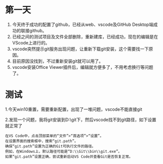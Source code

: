 # 第一天

1. 今天终于成功的配置了github，已经从web、vscode及GitHub Desktop端成功的联接github。
2. 已经之间的测试项目及文件全部删除，重新建库，已经成功，现在的编辑是在VScode上进行的。
3. vscode突然提示git服务出现问题，让重新下载git安装，这个需要找一下原因。
4. 目前原因没找到，不过重新安装git就可以用了。
5. vscode安装Office Viewer插件后，编辑就方便多了，不用考虑换行等问题了。

# 测试

1.今天win10重置，需要重新配置，出现了一堆问题，vscode不能直接git

2.发现一个问题，我将git安装到D:\git下，然后vscode找不到git路径，如下设置就正常了

```
在VS Code中，点击顶部菜单的“文件”>“首选项”>“设置”。
在设置界面的搜索框中，搜索“git.path”。
确保“git.path”设置为正确的Git可执行文件的路径。
例如，在Windows上，默认路径可能是“D:\\Git\\bin\\git.exe”。
如果“git.path”设置正确，尝试重新启动VS Code并查看Git是否恢复正常。
```
